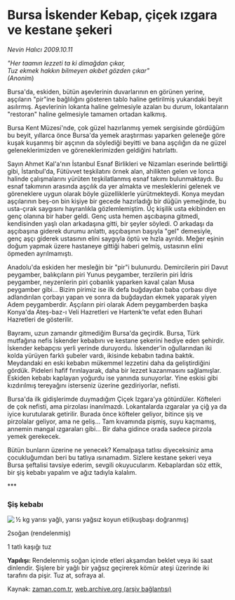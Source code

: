 # Bursa İskender Kebap, çiçek ızgara ve kestane şekeri

*Nevin Halıcı 2009.10.11*

<tr><td class="metin" colspan="2" style="padding-top: 20px; padding-left: 5px; padding-right: 10px;"><i>"Her taamın lezzeti ta ki dimağdan çıkar,<br/>Tuz ekmek hakkın bilmeyen akıbet gözden çıkar" <br/>(Anoni</i>m)</td></tr><tr><td class="metin" colspan="2" style="padding-top: 20px; padding-left: 5px; padding-right: 10px;"><p>Bursa'da, eskiden, bütün aşevlerinin duvarlarının en görünen yerine, aşçıların "pir"ine bağlılığını gösteren tablo haline getirilmiş yukarıdaki beyit asılırmış. Aşevlerinin lokanta haline gelmesiyle azalan bu durum, lokantaların "restoran" haline gelmesiyle tamamen ortadan kalkmış.
<p>Bursa Kent Müzesi'nde, çok güzel hazırlanmış yemek sergisinde gördüğüm bu beyit, yıllarca önce Bursa'da yemek araştırması yaparken geleneğe göre kuşak kuşanmış bir aşçının da söylediği beyitti ve bana aşçılığın da ne güzel geleneklerimizden ve göreneklerimizden geldiğini hatırlattı. 
<p>Sayın Ahmet Kal'a'nın İstanbul Esnaf Birlikleri ve Nizamları eserinde belirttiği gibi, İstanbul'da, Fütüvvet teşkilatını örnek alan, ahilikten gelen ve lonca halinde çalışmalarını yürüten teşkilatlanmış esnaf takımı bulunmaktaydı. Bu esnaf takımının arasında aşçılık da yer almakta ve mesleklerini gelenek ve göreneklere uygun olarak böyle güzelliklerle yürütmekteydi. Konya meydan aşçılarının beş-on bin kişiye bir gecede hazırladığı bir düğün yemeğinde, bu usta-çırak saygısını hayranlıkla gözlemlemiştim. Üç kişilik usta ekibinden en genç olanına bir haber geldi. Genç usta hemen aşcıbaşına gitmedi, kendisinden yaşlı olan arkadaşına gitti, bir şeyler söyledi. O arkadaşı da aşçıbaşına giderek durumu anlattı, aşçıbaşının başıyla "gel" demesiyle, genç aşçı giderek ustasının elini saygıyla öptü ve hızla ayrıldı. Meğer eşinin doğum yapmak üzere hastaneye gittiği haberi gelmiş, ustasının elini öpmeden ayrılmamıştı. 
<p>Anadolu'da eskiden her mesleğin bir "pir"i bulunurdu. Demircilerin piri Davut peygamber, balıkçıların piri Yunus peygamber, terzilerin piri İdris peygamber, neyzenlerin piri çobanlık yaparken kaval çalan Musa peygamber gibi... Bizim pirimiz ise ilk defa buğdaydan baba çorbası diye adlandırılan çorbayı yapan ve sonra da buğdaydan ekmek yaparak yiyen Adem peygamberdir. Aşçıların piri olarak Adem peygamberden başka Konya'da Ateş-baz-ı Veli Hazretleri ve Hartenk'te vefat eden Buhari Hazretleri de gösterilir. 
<p>Bayramı, uzun zamandır gitmediğim Bursa'da geçirdik. Bursa, Türk mutfağına nefis İskender kebabını ve kestane şekerini hediye eden şehirdir. İskender kebapçısı yerli yerinde duruyordu. İskender'in oğullarından iki kolda yürüyen farklı şubeler vardı, ikisinde kebabın tadına baktık. Meydandaki en eski kebabın mükemmel lezzetini daha da geliştirdiğini gördük. Pideleri hafif fırınlayarak, daha bir lezzet kazanmasını sağlamışlar. Eskiden kebabı kaplayan yoğurdu ise yanında sunuyorlar. Yine eskisi gibi kızdırılmış tereyağını isterseniz üzerine gezdiriyorlar, nefisti. 
<p>Bursa'da ilk gidişlerimde duymadığım Çiçek Izgara'ya götürdüler. Köfteleri de çok nefisti, ama pirzolası inanılmazdı. Lokantalarda ızgaralar ya çiğ ya da iyice kurutularak getirilir. Burada önce köfteler geliyor, bitince şiş ve pirzolalar geliyor, ama ne geliş... Tam kıvamında pişmiş, suyu kaçmamış, annemin mangal ızgaraları gibi... Bir daha gidince orada sadece pirzola yemek gerekecek. 
<p>Bütün bunların üzerine ne yenecek? Kemalpaşa tatlısı diyeceksiniz ama çocukluğumdan beri bu tatlıya ısınamadım. Sizlere kestane şekeri veya Bursa şeftalisi tavsiye ederim, sevgili okuyucularım. Kebaplardan söz ettik, bir şiş kebabı yapalım ve ağız tadıyla kalalım.
<p>***
<p><h3>Şiş kebabı</h3>
<p><img align="left" src="http://web.archive.org/web/20091015164811im_/http://medya.zaman.com.tr/2009/10/11/halici.jpg"/> ½ kg yarısı yağlı, yarısı yağsız koyun eti(kuşbaşı doğranmış)
<p>2soğan (rendelenmiş)
<p>1 tatlı kaşığı tuz
<p><b>Yapılışı: </b>Rendelenmiş soğan içinde etleri akşamdan beklet veya iki saat dinlendir. Şişlere bir yağlı bir yağsız geçirerek kömür ateşi üzerinde iki tarafını da pişir. Tuz at, sofraya al. <br/></p></p></p></p></p></p></p></p></p></p></p></p></p></td></tr>

Kaynak: [zaman.com.tr](http://zaman.com.tr/yazar.do?yazino=901819), [web.archive.org (arşiv bağlantısı)](http://web.archive.org/web/20091015164811/http://www.zaman.com.tr:80/yazar.do?yazino=901819)
